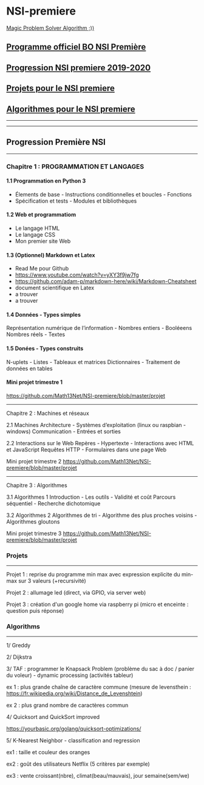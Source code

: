 # NSI-premiere

[Magic Problem Solver Algorithm ;))](https://proftomcrick.com/2011/04/26/feynman-problem-solving-algorithm/https://github.com/Math13Net/NSI-premiere/blob/master/projet)


## [Programme officiel BO NSI Première](https://github.com/Math13Net/NSI-premiere/blob/master/programme-nsi-premiere.pdf)

## [Progression NSI premiere 2019-2020](#sommaire)

## [Projets pour le NSI premiere](#projet)

## [Algorithmes pour le NSI premiere](#algorithme)

------------------------------------------------------------------------------------------------
------------------------------------------------------------------------------------------------

## <a name="sommaire"></a> Progression Première NSI
------------------------------------------------------------------------------------------------
### Chapitre 1 : PROGRAMMATION ET LANGAGES
#### 1.1 Programmation en Python 3
  * Élements de base - Instructions conditionnelles et boucles - Fonctions
  * Spécification et tests - Modules et bibliothèques

#### 1.2 Web et programmatiom
 * Le langage HTML
 * Le langage CSS
 * Mon premier site Web

#### 1.3 (Optionnel) Markdown et Latex
* Read Me pour Github
 * https://www.youtube.com/watch?v=yXY3f9jw7fg
 * https://github.com/adam-p/markdown-here/wiki/Markdown-Cheatsheet
* document scientifique en Latex
 * a trouver
 * a trouver

#### 1.4 Données - Types simples
Représentation numérique de l’information - Nombres entiers - Booléeens
Nombres réels - Textes

#### 1.5 Donées - Types construits
N-uplets - Listes - Tableaux et matrices
Dictionnaires - Traitement de données en tables

#### Mini projet trimestre 1
https://github.com/Math13Net/NSI-premiere/blob/master/projet


------------------------------------------------------------------------------------------------

Chapitre 2 : Machines et réseaux

2.1 Machines
Architecture - Systèmes d’exploitation (linux ou raspbian - windows)
Communication - Entrées et sorties

2.2 Interactions sur le Web
Repères - Hypertexte - Interactions avec HTML et JavaScript
Requêtes HTTP - Formulaires dans une page Web


Mini projet trimestre 2
https://github.com/Math13Net/NSI-premiere/blob/master/projet

-----------------------------------------------------------------------------------------------

Chapitre 3 : Algorithmes

3.1 Algorithmes 1
Introduction - Les outils - Validité et coût
Parcours séquentiel - Recherche dichotomique

3.2 Algorithmes 2
Algorithmes de tri - Algorithme des plus proches voisins - Algorithmes gloutons

Mini projet trimestre 3
https://github.com/Math13Net/NSI-premiere/blob/master/projet






<a name="sommaire"></a>

























### Projets
--------------------------------------------------------------

Projet 1 : reprise du programme min max avec expression explicite du min-max sur 3 valeurs (+recursivité)

Projet 2 : allumage led (direct, via GPIO, via server web)

Projet 3 : création d'un google home via raspberry pi (micro et enceinte : question puis réponse)



### Algorithms
---------------------------------------------------------------

1/ Greddy

2/ Dijkstra

3/ TAF : programmer le Knapsack Problem (problème du sac à doc / panier du voleur) - dynamic processing (activités tableur)

ex 1 : plus grande chaîne de caractère commune (mesure de levensthein : https://fr.wikipedia.org/wiki/Distance_de_Levenshtein)

ex 2 : plus grand nombre de caractères commun

4/ Quicksort and QuickSort improved

https://yourbasic.org/golang/quicksort-optimizations/

5/ K-Nearest Neighbor - classification and regression

ex1 : taille et couleur des oranges

ex2 : goût des utilisateurs Netflix (5 critères par exemple)

ex3 : vente croissant(nbre), climat(beau/mauvais), jour semaine(sem/we)

